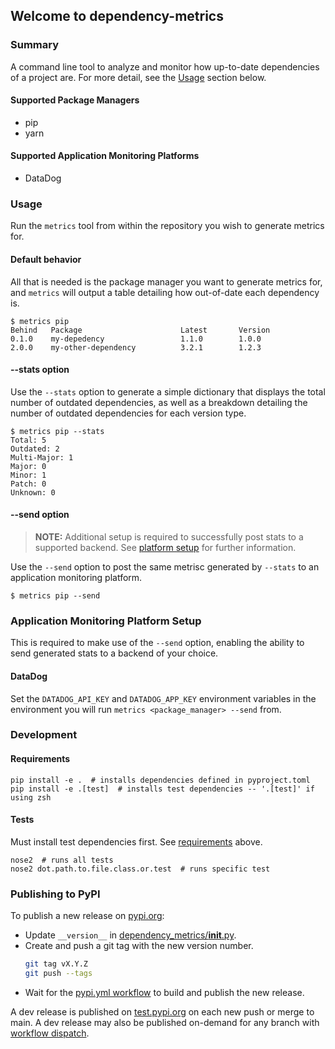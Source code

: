 ## Welcome to dependency-metrics ##

### Summary
A command line tool to analyze and monitor how up-to-date dependencies of a project are. For more detail, see the [Usage](#usage) section below.

#### Supported Package Managers
- pip
- yarn

#### Supported Application Monitoring Platforms
- DataDog


### Usage
Run the `metrics` tool from within the repository you wish to generate metrics for.

#### Default behavior

All that is needed is the package manager you want to generate metrics for, and `metrics` will output a table detailing
how out-of-date each dependency is.

```commandline
$ metrics pip
Behind   Package                      Latest       Version
0.1.0    my-depedency                 1.1.0        1.0.0
2.0.0    my-other-dependency          3.2.1        1.2.3
```

#### --stats option

Use the `--stats` option to generate a simple dictionary that displays the total number of outdated dependencies, as well as a breakdown detailing the number of outdated dependencies for each version type.

```commandline
$ metrics pip --stats
Total: 5
Outdated: 2
Multi-Major: 1
Major: 0
Minor: 1
Patch: 0
Unknown: 0
```

#### --send option

> **NOTE:**  Additional setup is required to successfully post stats to a supported backend. See [platform setup](#application-monitoring-platform-setup) for further information.

Use the `--send` option to post the same metrisc generated by `--stats` to an application monitoring platform.

```commandline
$ metrics pip --send
```

### Application Monitoring Platform Setup
This is required to make use of the `--send` option, enabling the ability to send generated stats to a backend of your choice.

#### DataDog
Set the `DATADOG_API_KEY` and `DATADOG_APP_KEY` environment variables in the environment you will run `metrics <package_manager> --send` from.

### Development

#### Requirements

```commandline
pip install -e .  # installs dependencies defined in pyproject.toml
pip install -e .[test]  # installs test dependencies -- '.[test]' if using zsh
```

#### Tests
Must install test dependencies first. See [requirements](#requirements) above.

```commandline
nose2  # runs all tests
nose2 dot.path.to.file.class.or.test  # runs specific test
```

### Publishing to PyPI

To publish a new release on [pypi.org](https://pypi.org/p/dependency-metrics/):

- Update `__version__` in [dependency_metrics/__init__.py](dependency_metrics/__init__.py).
- Create and push a git tag with the new version number.
  ```sh
  git tag vX.Y.Z
  git push --tags
  ```
- Wait for the [pypi.yml workflow](https://github.com/dimagi/dependency-metrics/actions/workflows/pypi.yml)
  to build and publish the new release.

A dev release is published on [test.pypi.org](https://test.pypi.org/p/dependency-metrics/)
on each new push or merge to main. A dev release may also be published
on-demand for any branch with
[workflow dispatch](https://github.com/dimagi/dependency-metrics/actions/workflows/pypi.yml).
